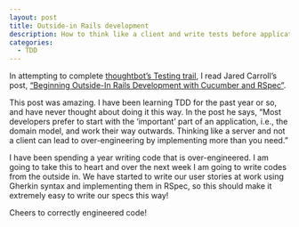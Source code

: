 ```yaml
---
layout: post
title: Outside-in Rails development
description: How to think like a client and write tests before application code
categories:
  - TDD
---
```


In attempting to complete [thoughtbot&#8217;s Testing trail](https://upcase.com/test-driven+development), I read Jared Carroll&#8217;s post, [&#8220;Beginning Outside-In Rails Development with Cucumber and RSpec&#8221;](http://blog.carbonfive.com/2012/02/14/beginning-outside-in-rails-development-with-cucumber-and-rspec/).

This post was amazing. I have been learning TDD for the past year or so, and have never thought about doing it this way. In the post he says, &#8220;Most developers prefer to start with the &#8216;important&#8217; part of an application, i.e., the domain model, and work their way outwards. Thinking like a server and not a client can lead to over-engineering by implementing more than you need.&#8221;

I have been spending a year writing code that is over-engineered. I am going to take this to heart and over the next week I am going to write codes from the outside in. We have started to write our user stories at work using Gherkin syntax and implementing them in RSpec, so this should make it extremely easy to write our specs this way!

Cheers to correctly engineered code!
